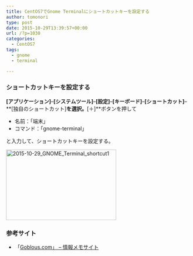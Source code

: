 ```yaml
---
title: CentOS7でGnome Terminalにショートカットキーを設定する
author: tomonori
type: post
date: 2015-10-29T13:39:57+00:00
url: /?p=1030
categories:
  - CentOS7
tags:
  - gnome
  - terminal

---
```

### ショートカットキーを設定する

**[アプリケーション]**&#8211;**[システムツール]**&#8211;**[設定]**&#8211;**[キーボード]**&#8211;**[ショートカット]**&#8211;**[独自のショートカット]**を選択。**[＋]**ボタンを押して

  * 名前：「端末」
  * コマンド：「gnome-terminal」

と入力して、ショートカットキーを設定する。

[<img class="aligncenter size-medium wp-image-1031" src="http://13.112.229.114/wordpress/wp-content/uploads/2015/10/2015-10-29_GNOME_Terminal_shortcut1-300x192.jpg" alt="2015-10-29_GNOME_Terminal_shortcut1" width="300" height="192" srcset="http://13.112.229.114/wordpress/wp-content/uploads/2015/10/2015-10-29_GNOME_Terminal_shortcut1-300x192.jpg 300w, http://13.112.229.114/wordpress/wp-content/uploads/2015/10/2015-10-29_GNOME_Terminal_shortcut1.jpg 736w" sizes="(max-width: 300px) 100vw, 300px" />][1]

### 参考サイト

  * 「[Goblous.com」 &#8211; 情報メモサイト][2]

 [1]: http://13.112.229.114/wordpress/wp-content/uploads/2015/10/2015-10-29_GNOME_Terminal_shortcut1.jpg
 [2]: http://goblous.com/Memo/index.php?Article=IT/OS_CentOS/Ref_Terminal.html